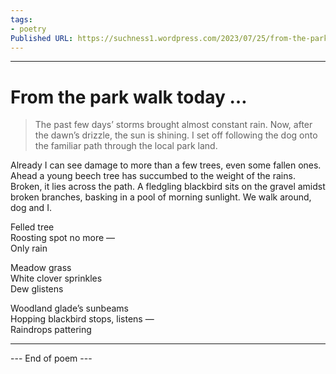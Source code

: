 ```yaml
---
tags: 
- poetry
Published URL: https://suchness1.wordpress.com/2023/07/25/from-the-park-walk-today/
---
```

---  
  
# From the park walk today …  
> The past few days’ storms brought almost constant rain. Now, after the dawn’s drizzle, the sun is shining. I set off following the dog onto the familiar path through the local park land.   


Already I can see damage to more than a few trees, even some fallen ones. Ahead a young beech tree has succumbed to the weight of the rains. Broken, it lies across the path. A fledgling blackbird sits on the gravel amidst broken branches, basking in a pool of morning sunlight. We walk around, dog and I.  
  
Felled tree  
Roosting spot no more —  
Only rain  
  
Meadow grass  
White clover sprinkles  
Dew glistens  
  
Woodland glade’s sunbeams  
Hopping blackbird stops, listens —  
Raindrops pattering  
  
  
  
  
  
---  
 --- End of poem ---